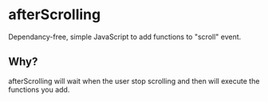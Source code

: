 # afterScrolling
Dependancy-free, simple JavaScript to add functions to "scroll" event.

## Why?
afterScrolling will wait when the user stop scrolling and then will execute the functions you add.
